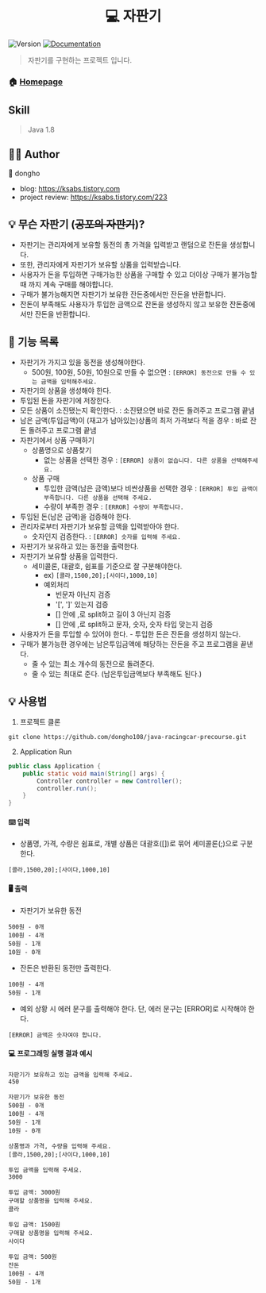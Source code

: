 <h1 align="center"> 💻 자판기 </h1>
<p>
  <img alt="Version" src="https://img.shields.io/badge/version-1.0-blue.svg?cacheSeconds=2592000" />
  <a href="https://github.com/dongho108/java-vendingmachine-precourse" target="_blank">
    <img alt="Documentation" src="https://img.shields.io/badge/documentation-yes-brightgreen.svg" />
  </a>
</p>

> 자판기를 구현하는 프로젝트 입니다.

### 🏠 [Homepage](https://github.com/dongho108/java-vendingmachine-precourse)

## Skill

> Java 1.8 <br>

## 🧑‍💻 Author

👤 dongho

* blog: https://ksabs.tistory.com
* project review: https://ksabs.tistory.com/223

## 💡 무슨 자판기 (~~공포의 자판기~~)?

- 자판기는 관리자에게 보유할 동전의 총 가격을 입력받고 랜덤으로 잔돈을 생성합니다.
- 또한, 관리자에게 자판기가 보유할 상품을 입력받습니다.
- 사용자가 돈을 투입하면 구매가능한 상품을 구매할 수 있고 더이상 구매가 불가능할 때 까지 계속 구매를 해야합니다.
- 구매가 불가능해지면 자판기가 보유한 잔돈중에서만 잔돈을 반환합니다.
- 잔돈이 부족해도 사용자가 투입한 금액으로 잔돈을 생성하지 않고 보유한 잔돈중에서만 잔돈을 반환합니다.

## 🚀 기능 목록

- 자판기가 가지고 있을 동전을 생성해야한다.
    - 500원, 100원, 50원, 10원으로 만들 수 없으면 : ```[ERROR] 동전으로 만들 수 있는 금액을 입력해주세요.```
- 자판기의 상품을 생성해야 한다.
- 투입된 돈을 자판기에 저장한다.
- 모든 상품이 소진됐는지 확인한다. : 소진됐으면 바로 잔돈 돌려주고 프로그램 끝냄
- 남은 금액(투입금액)이 (재고가 남아있는)상품의 최저 가격보다 적을 경우 : 바로 잔돈 돌려주고 프로그램 끝냄
- 자판기에서 상품 구매하기
    - 상품명으로 상품찾기
        - 없는 상품을 선택한 경우 : ```[ERROR] 상품이 없습니다. 다른 상품을 선택해주세요.```
    - 상품 구매
        - 투입한 금액(남은 금액)보다 비싼상품을 선택한 경우 : ```[ERROR] 투입 금액이 부족합니다. 다른 상품을 선택해 주세요.```
        - 수량이 부족한 경우 : ```[ERROR] 수량이 부족합니다.```
- 투입된 돈(남은 금액)을 검증해야 한다.
- 관리자로부터 자판기가 보유할 금액을 입력받아야 한다.
    - 숫자인지 검증한다. : ```[ERROR] 숫자를 입력해 주세요.```
- 자판기가 보유하고 있는 동전을 출력한다.
- 자판기가 보유할 상품을 입력한다.
    - 세미콜론, 대괄호, 쉼표를 기준으로 잘 구분해야한다.
        - ex) ```[콜라,1500,20];[사이다,1000,10]```
        - 예외처리
            - 빈문자 아닌지 검증
            - '[', ']' 있는지 검증
            - [] 안에 ,로 split하고 길이 3 아닌지 검증
            - [] 안에 ,로 split하고 문자, 숫자, 숫자 타입 맞는지 검증
- 사용자가 돈을 투입할 수 있어야 한다. - 투입한 돈은 잔돈을 생성하지 않는다.
- 구매가 불가능한 경우에는 남은투입금액에 해당하는 잔돈을 주고 프로그램을 끝낸다.
    - 줄 수 있는 최소 개수의 동전으로 돌려준다.
    - 줄 수 있는 최대로 준다. (남은투입금액보다 부족해도 된다.)

## 💡 사용법

1. 프로젝트 클론

```
git clone https://github.com/dongho108/java-racingcar-precourse.git
```

2. Application Run

```java
public class Application {
	public static void main(String[] args) {
		Controller controller = new Controller();
		controller.run();
	}
}

```
#### ⌨️ 입력

- 상품명, 가격, 수량은 쉼표로, 개별 상품은 대괄호([])로 묶어 세미콜론(;)으로 구분한다.

```
[콜라,1500,20];[사이다,1000,10]
```

#### 🖥 출력

- 자판기가 보유한 동전

```
500원 - 0개
100원 - 4개
50원 - 1개
10원 - 0개
```

- 잔돈은 반환된 동전만 출력한다.

```
100원 - 4개
50원 - 1개
```

- 예외 상황 시 에러 문구를 출력해야 한다. 단, 에러 문구는 [ERROR]로 시작해야 한다.

```
[ERROR] 금액은 숫자여야 합니다.
```

#### 💻 프로그래밍 실행 결과 예시

```
자판기가 보유하고 있는 금액을 입력해 주세요.
450

자판기가 보유한 동전
500원 - 0개
100원 - 4개
50원 - 1개
10원 - 0개

상품명과 가격, 수량을 입력해 주세요.
[콜라,1500,20];[사이다,1000,10]

투입 금액을 입력해 주세요.
3000

투입 금액: 3000원
구매할 상품명을 입력해 주세요.
콜라

투입 금액: 1500원
구매할 상품명을 입력해 주세요.
사이다

투입 금액: 500원
잔돈
100원 - 4개
50원 - 1개
```